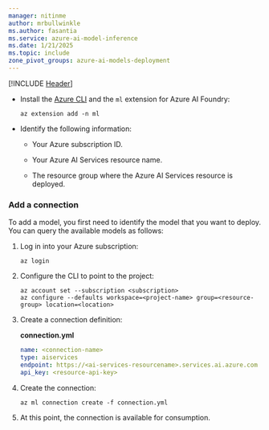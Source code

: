 ```yaml
---
manager: nitinme
author: mrbullwinkle
ms.author: fasantia 
ms.service: azure-ai-model-inference
ms.date: 1/21/2025
ms.topic: include
zone_pivot_groups: azure-ai-models-deployment
---
```


[!INCLUDE [Header](intro.md)]

* Install the [Azure CLI](/cli/azure/) and the `ml` extension for Azure AI Foundry:

    ```azurecli
    az extension add -n ml
    ```

* Identify the following information:

  * Your Azure subscription ID.

  * Your Azure AI Services resource name.

  * The resource group where the Azure AI Services resource is deployed.
    
    
### Add a connection

To add a model, you first need to identify the model that you want to deploy. You can query the available models as follows:

1. Log in into your Azure subscription:

    ```azurecli
    az login
    ```

2. Configure the CLI to point to the project:

    ```azurecli
    az account set --subscription <subscription>
    az configure --defaults workspace=<project-name> group=<resource-group> location=<location>
    ```

3. Create a connection definition:

    __connection.yml__

    ```yml
    name: <connection-name>
    type: aiservices
    endpoint: https://<ai-services-resourcename>.services.ai.azure.com
    api_key: <resource-api-key>
    ```
4. Create the connection:

    ```azurecli
    az ml connection create -f connection.yml
    ```
5. At this point, the connection is available for consumption.